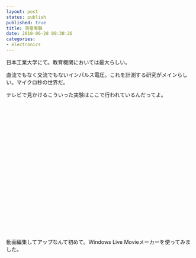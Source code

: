 ```yaml
---
layout: post
status: publish
published: true
title: 落雷実験
date: 2010-06-28 00:30:26
categories:
- electronics
---
```

日本工業大学にて。教育機関においては最大らしい。

直流でもなく交流でもないインパルス電圧。これを計測する研究がメインらしい。マイクロ秒の世界だ。

テレビで見かけるこういった実験はここで行われているんだってよ。

<object classid="clsid:d27cdb6e-ae6d-11cf-96b8-444553540000" width="425" height="350" codebase="http://download.macromedia.com/pub/shockwave/cabs/flash/swflash.cab#version=6,0,40,0"><param name="src" value="http://www.youtube.com/v/5U2yltydei8" /><embed type="application/x-shockwave-flash" width="425" height="350" src="http://www.youtube.com/v/5U2yltydei8"></embed></object>

動画編集してアップなんて初めて。Windows Live Movieメーカーを使ってみました。

